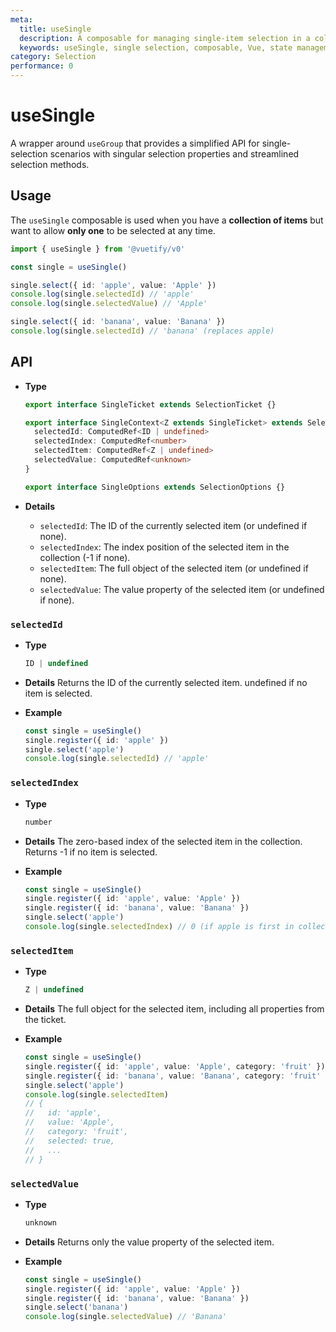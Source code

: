 ```yaml
---
meta:
  title: useSingle
  description: A composable for managing single-item selection in a collection, extending useSelection with single-selection constraints.
  keywords: useSingle, single selection, composable, Vue, state management
category: Selection
performance: 0
---
```


# useSingle

A wrapper around `useGroup` that provides a simplified API for single-selection scenarios with singular selection properties and streamlined selection methods.

<DocsPageFeatures />

<Mermaid code="
flowchart TD
createContext --> useRegistrar
useRegistrar --> useGroup
useGroup --> useSingle
" />

## Usage

The `useSingle` composable is used when you have a **collection of items** but want to allow **only one** to be selected at any time.

```ts
import { useSingle } from '@vuetify/v0'

const single = useSingle()

single.select({ id: 'apple', value: 'Apple' })
console.log(single.selectedId) // 'apple'
console.log(single.selectedValue) // 'Apple'

single.select({ id: 'banana', value: 'Banana' })
console.log(single.selectedId) // 'banana' (replaces apple)
```

## API

- **Type**

  ```ts
  export interface SingleTicket extends SelectionTicket {}

  export interface SingleContext<Z extends SingleTicket> extends SelectionContext<Z> {
    selectedId: ComputedRef<ID | undefined>
    selectedIndex: ComputedRef<number>
    selectedItem: ComputedRef<Z | undefined>
    selectedValue: ComputedRef<unknown>
  }

  export interface SingleOptions extends SelectionOptions {}
  ```
- **Details**

  - `selectedId`: The ID of the currently selected item (or undefined if none).
  - `selectedIndex`: The index position of the selected item in the collection (-1 if none).
  - `selectedItem`: The full object of the selected item (or undefined if none).
  - `selectedValue`: The value property of the selected item (or undefined if none).

### `selectedId`

- **Type**
  ```ts
  ID | undefined
  ```

- **Details**
  Returns the ID of the currently selected item. undefined if no item is selected.

- **Example**
  ```ts
  const single = useSingle()
  single.register({ id: 'apple' })
  single.select('apple')
  console.log(single.selectedId) // 'apple'
  ```

### `selectedIndex`

- **Type**
  ```ts
  number
  ```

- **Details**
  The zero-based index of the selected item in the collection. Returns -1 if no item is selected.

- **Example**
  ```ts
  const single = useSingle()
  single.register({ id: 'apple', value: 'Apple' })
  single.register({ id: 'banana', value: 'Banana' })
  single.select('apple')
  console.log(single.selectedIndex) // 0 (if apple is first in collection)

### `selectedItem`

- **Type**
  ```ts
  Z | undefined
  ```

- **Details**
  The full object for the selected item, including all properties from the ticket.

- **Example**
  ```ts
  const single = useSingle()
  single.register({ id: 'apple', value: 'Apple', category: 'fruit' })
  single.register({ id: 'banana', value: 'Banana', category: 'fruit' })
  single.select('apple')
  console.log(single.selectedItem)
  // {
  //   id: 'apple',
  //   value: 'Apple',
  //   category: 'fruit',
  //   selected: true,
  //   ...
  // }
  ```

### `selectedValue`

- **Type**
  ```ts
  unknown
  ```

- **Details**
  Returns only the value property of the selected item.

- **Example**
  ```ts
  const single = useSingle()
  single.register({ id: 'apple', value: 'Apple' })
  single.register({ id: 'banana', value: 'Banana' })
  single.select('banana')
  console.log(single.selectedValue) // 'Banana'
  ```
